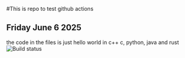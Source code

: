 #This is repo to test github actions
## Friday June 6 2025
the code in the files is just hello world in c++ c, python, java and rust
![Build status](https://github.com/TylerEvans-Dev/GitHubActions.git/.github/workflows/test.yaml)
